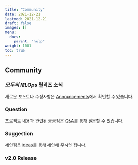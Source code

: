```yaml
---
title: "Community"
date: 2021-12-21
lastmod: 2021-12-21
draft: false
images: []
menu:
  docs:
    parent: "help"
weight: 1001
toc: true
---
```


## Community

### *모두의 MLOps* 릴리즈 소식

새로운 포스트나 수정사항은 [Announcements](https://github.com/mlops-for-all/mlops-for-all.github.io/discussions/categories/announcements)에서 확인할 수 있습니다.

### Question

프로젝트 내용과 관련된 궁금점은 [Q&A](https://github.com/mlops-for-all/mlops-for-all.github.io/discussions/categories/q-a)를 통해 질문할 수 있습니다.

### Suggestion

제안점은 [ideas](https://github.com/mlops-for-all/mlops-for-all.github.io/discussions/categories/ideas)를 통해 제안해 주시면 됩니다.


### v2.0 Release

